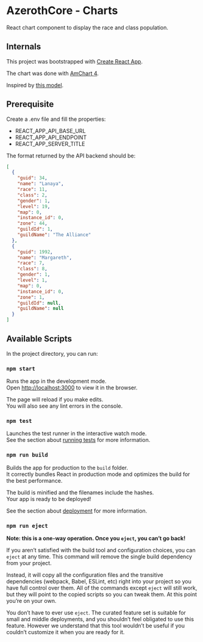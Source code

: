 # AzerothCore - Charts
React chart component to display the race and class population.


## Internals
This project was bootstrapped with [Create React App](https://github.com/facebook/create-react-app).

The chart was done with [AmChart 4](https://www.amcharts.com/).

Inspired by [this model](https://www.amcharts.com/demos/column-chart-images-top/?theme=dark).

## Prerequisite
Create a .env file and fill the properties:
- REACT_APP_API_BASE_URL
- REACT_APP_API_ENDPOINT
- REACT_APP_SERVER_TITLE

The format returned by the API backend should be:
```json
[
  {
    "guid": 34,
    "name": "Lanaya",
    "race": 11,
    "class": 2,
    "gender": 1,
    "level": 19,
    "map": 0,
    "instance_id": 0,
    "zone": 44,
    "guildId": 1,
    "guildName": "The Alliance"
  },
  {
    "guid": 1992,
    "name": "Margareth",
    "race": 7,
    "class": 8,
    "gender": 1,
    "level": 1,
    "map": 0,
    "instance_id": 0,
    "zone": 1,
    "guildId": null,
    "guildName": null
  }
]

```

## Available Scripts

In the project directory, you can run:

### `npm start`

Runs the app in the development mode.\
Open [http://localhost:3000](http://localhost:3000) to view it in the browser.

The page will reload if you make edits.\
You will also see any lint errors in the console.

### `npm test`

Launches the test runner in the interactive watch mode.\
See the section about [running tests](https://facebook.github.io/create-react-app/docs/running-tests) for more information.

### `npm run build`

Builds the app for production to the `build` folder.\
It correctly bundles React in production mode and optimizes the build for the best performance.

The build is minified and the filenames include the hashes.\
Your app is ready to be deployed!

See the section about [deployment](https://facebook.github.io/create-react-app/docs/deployment) for more information.

### `npm run eject`

**Note: this is a one-way operation. Once you `eject`, you can’t go back!**

If you aren’t satisfied with the build tool and configuration choices, you can `eject` at any time. This command will remove the single build dependency from your project.

Instead, it will copy all the configuration files and the transitive dependencies (webpack, Babel, ESLint, etc) right into your project so you have full control over them. All of the commands except `eject` will still work, but they will point to the copied scripts so you can tweak them. At this point you’re on your own.

You don’t have to ever use `eject`. The curated feature set is suitable for small and middle deployments, and you shouldn’t feel obligated to use this feature. However we understand that this tool wouldn’t be useful if you couldn’t customize it when you are ready for it.